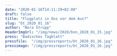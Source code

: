 ```yaml
---
date: "2020-01-16T14:11:29+02:00"
draft: false
title: "Flugplatz in Oos vor dem Aus?"
slug: "bt_2020_01_16"
author: "Nora Strupp"
HeaderImgUrl: "/img/news/2020/bnn_2020_01_15.jpg"
press: "Badisches Tagblatt"
pressfile:  "/img/pressreports/bt_2020_01_16.jpg"
pressimage: "/img/pressreports/bt_2020_01_16.jpg"
---
```


